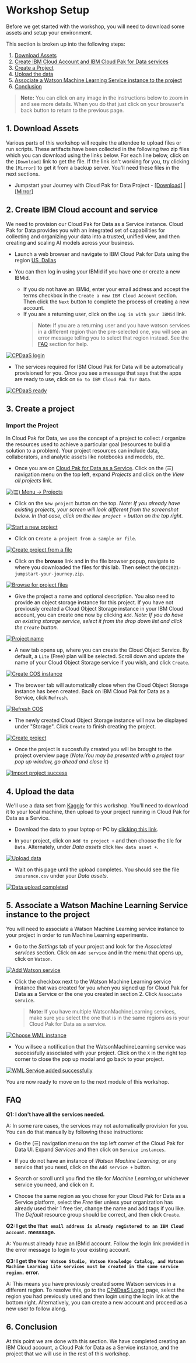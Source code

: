 # Workshop Setup

Before we get started with the workshop, you will need to download some assets and setup your environment. 

This section is broken up into the following steps:

1. [Download Assets](#1-download-assets)
1. [Create IBM Cloud Account and IBM Cloud Pak for Data services](#2-create-ibm-cloud-account-and-service)
1. [Create a Project](#3-create-a-project)
1. [Upload the data](#4-upload-the-data)
1. [Associate a Watson Machine Learning Service instance to the project](#5-associate-a-watson-machine-learning-service-instance-to-the-project)
1. [Conclusion](#6-conclusion)

>**Note:** You can click on any image in the instructions below to zoom in and see more details. When you do that just click on your browser's back button to return to the previous page.

## 1. Download Assets

Various parts of this workshop will require the attendee to upload files or run scripts. These artifacts have been collected in the following two zip files which you can download using the links below. For each line below, click on the `[Download]` link to get the file. If the link isn't working for you, try clicking the `[Mirror]` to get it from a backup server. You'll need these files in the next sections.

* Jumpstart your Journey with Cloud Pak for Data Project - [[Download]](http://ibm.biz/DDC2021-jumpstart-your-journey) | [[Mirror]](https://github.com/IBM/ddc-2021-jumpstart-your-journey/raw/main/projects/jumpstart-your-journey.zip)

## 2. Create IBM Cloud account and service

We need to provision our Cloud Pak for Data as a Service instance. Cloud Pak for Data provides you with an integrated set of capabilities for collecting and organizing your data into a trusted, unified view, and then creating and scaling AI models across your business.

* Launch a web browser and navigate to IBM Cloud Pak for Data using the region [US, Dallas](https://dataplatform.cloud.ibm.com/registration/stepone?context=cpdaas&apps=all&regions=us-south&preselect_region=true)

* You can then log in using your IBMid if you have one or create a new IBMid.

  * If you do not have an IBMid, enter your email address and accept the terms checkbox in the `Create a new IBM Cloud Account` section. Then click the `Next` button to complete the process of creating a new account.
  * If you are a returning user, click on the `Log in with your IBMid` link.
    > **Note:** If you are a returning user and you have watson services in a different region than the pre-selected one, you will see an error message telling you to select that region instead. See the [FAQ](#faq) section for help.

[![CPDaaS login](../assets/images/setup/new-signup-page.png)](../assets/images/setup/new-signup-page.png)

* The services required for IBM Cloud Pak for Data will be automatically provisioned for you. Once you see a message that says that the apps are ready to use, click on `Go to IBM Cloud Pak for Data`.

[![CPDaaS ready](../assets/images/setup/cpdaas-ready.png)](../assets/images/setup/cpdaas-ready.png)

## 3. Create a project

### Import the Project

In Cloud Pak for Data, we use the concept of a project to collect / organize the resources used to achieve a particular goal (resources to build a solution to a problem). Your project resources can include data, collaborators, and analytic assets like notebooks and models, etc.

* Once you are on [Cloud Pak for Data as a Service](https://dataplatform.cloud.ibm.com). Click on the (☰) navigation menu on the top left, expand *Projects* and click on the *View all projects* link.

[![(☰) Menu -> Projects](../assets/images/setup/menu-projects.png)](../assets/images/setup/menu-projects.png)

* Click on the `New project` button on the top. *Note: If you already have existing projects, your screen will look different from the screenshot below. In that case, click on the `New project +` button on the top right.*

[![Start a new project](../assets/images/setup/cpd-new-project.png)](../assets/images/setup/cpd-new-project.png)

* Click on `Create a project from a sample or file`.

[![Create project from a file](../assets/images/setup/cpd-create-project-from-file.png)](../assets/images/setup/cpd-create-project-from-file.png)

* Click on the **browse** link and in the file browser popup, navigate to where you downloaded the files for this lab. Then select the `DDC2021-jumpstart-your-journey.zip`.

[![Browse for project files](../assets/images/setup/browse-project-zip.png)](../assets/images/setup/browse-project-zip.png)

* Give the project a name and optional description. You also need to provide an object storage instance for this project. If you have not previously created a Cloud Object Storage instance in your IBM Cloud account, you can create one now by clicking `Add`. *Note: If you do have an existing storage service, select it from the drop down list and click the `Create` button.*

[![Project name](../assets/images/setup/cpd-project-name.png)](../assets/images/setup/cpd-project-name.png)

* A new tab opens up, where you can create the Cloud Object Service. By default, a `Lite` (Free) plan will be selected. Scroll down and update the name of your Cloud Object Storage service if you wish, and click `Create`.

[![Create COS instance](../assets/images/setup/create-cos-instance.png)](../assets/images/setup/create-cos-instance.png)

* The browser tab will automatically close when the Cloud Object Storage instance has been created. Back on IBM Cloud Pak for Data as a Service, click `Refresh`.

[![Refresh COS](../assets/images/setup/refresh-cos.png)](../assets/images/setup/refresh-cos.png)

* The newly created Cloud Object Storage instance will now be displayed under "Storage". Click `Create` to finish creating the project.

[![Create project](../assets/images/setup/create-project.png)](../assets/images/setup/create-project.png)

* Once the project is succesfully created you will be brought to the project overview page (*Note:You may be presented with a project tour pop up window, go ahead and close it*)

[![Import project success](../assets/images/setup/project-create-success.png)](../assets/images/setup/project-create-success.png)

## 4. Upload the data

We'll use a data set from [Kaggle](https://www.kaggle.com/) for this workshop. You'll need to download it to your local machine, then upload to your project running in Cloud Pak for Data as a Service.

* Download the data to your laptop or PC by [clicking this link](https://www.kaggle.com/noordeen/insurance-premium-prediction/download).

* In your project, click on `Add to project +` and then choose the tile for `Data`. Alternately, under *Data assets* click `New data asset +`.

[![Upload data](../assets/images/setup/cpd-upload-data.png)](../assets/images/setup/cpd-upload-data.png)

* Wait on this page until the upload completes. You should see the file `insurance.csv` under your *Data assets*.

[![Data upload completed](../assets/images/setup/cpd-data-upload-completed.png)](../assets/images/setup/cpd-data-upload-completed.png)

## 5. Associate a Watson Machine Learning Service instance to the project

You will need to associate a Watson Machine Learning service instance to your project in order to run Machine Learning experiments.

* Go to the *Settings* tab of your project and look for the *Associated services* section. Click on `Add service` and in the menu that opens up, click on `Watson`.

[![Add Watson service](../assets/images/setup/add-watson-service.png)](../assets/images/setup/add-watson-service.png)

* Click the checkbox next to the Watson Machine Learning service instance that was created for you when you signed up for Cloud Pak for Data as a Service or the one you created in section 2. Click `Associate service`.

  > **Note:** If you have multiple WatsonMachineLearning services, make sure you select the one that is in the same regions as is your Cloud Pak for Data as a service.

[![Choose WML instance](../assets/images/setup/choose-wml-instance.png)](../assets/images/setup/choose-wml-instance.png)

* You willsee a notification that the WatsonMachineLearning service was successfully associated with your project. Click on the `X` in the right top corner to close the pop up modal and go back to your project.

[![WML Service added successfully](../assets/images/setup/wml-service-added-successfully.png)](../assets/images/setup/wml-service-added-successfully.png)

You are now ready to move on to the next module of this workshop.

## FAQ
 
**Q1: I don't have all the services needed.**

A: In some rare cases, the services may not automatically provision for you. You can do that manually by following these instructions:

* Go the (☰) navigation menu on the top left corner of the Cloud Pak for Data UI. Expand *Services* and then click on `Service instances`.

* If you do not have an instance of *Watson Machine Learning*, or any service that you need, click on the `Add service +` button.

* Search or scroll until you find the tile for *Machine Learning*,or whichever service you need, and click on it.

* Choose the same region as you chose for your Cloud Pak for Data as a Service platform, select the *Free* tier unless your organization has already used their 1 free tier, change the name and add tags if you like. The *Default* resource group should be correct, and then click `Create`.

**Q2: I get the `That email address is already registered to an IBM Cloud account.` messsage.**

A: You must already have an IBMid account. Follow the login link provided in the error message to login to your existing account. 

**Q3: I get the `Your Watson Studio, Watson Knowledge Catalog, and Watson Machine Learning Lite services must be created in the same service region.` error.**

A: This means you have previously created some Watson services in a different region. To resolve this, go to the [CP4DaaS Login](https://dataplatform.cloud.ibm.com/registration/stepone?context=cpdaas&apps=all) page, select the region you had previously used and then login using the login link at the bottom right. Alternatively, you can create a new account and proceed as a new user to follow along.

## 6. Conclusion

At this point we are done with this section. We have completed creating an IBM Cloud account, a Cloud Pak for Data as a Service instance, and the project that we will use in the rest of this workshop.
